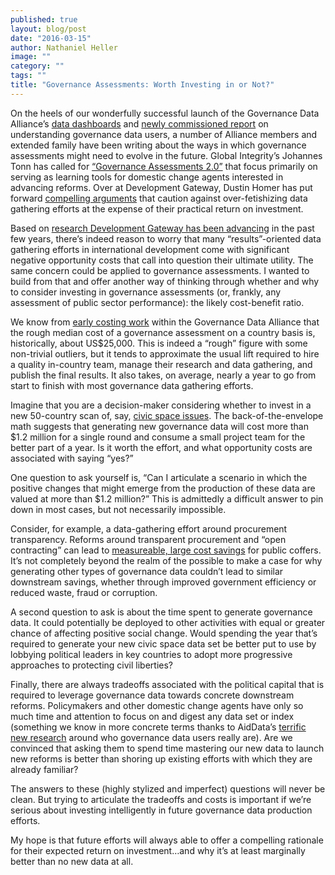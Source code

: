 ```yaml
---
published: true
layout: blog/post
date: "2016-03-15"
author: Nathaniel Heller
image: ""
category: ""
tags: ""
title: "Governance Assessments: Worth Investing in or Not?"
---
```


On the heels of our wonderfully successful launch of the Governance Data Alliance’s [data dashboards](http://www.governancedata.org/compare) and [newly commissioned report](http://aiddata.org/governance-data-report) on understanding governance data users, a number of Alliance members and extended family have been writing about the ways in which governance assessments might need to evolve in the future. Global Integrity’s Johannes Tonn has called for [“Governance Assessments 2.0”](https://www.globalintegrity.org/2016/03/toward-governance-assessments-2-0/) that focus primarily on serving as learning tools for domestic change agents interested in advancing reforms. Over at Development Gateway, Dustin Homer has put forward [compelling arguments](http://www.developmentgateway.org/2016/03/03/results-indicators-costs-benefits/) that caution against over-fetishizing data gathering efforts at the expense of their practical return on investment.

Based on [research Development Gateway has been advancing](http://www.developmentgateway.org/expertise/results/) in the past few years, there’s indeed reason to worry that many “results”-oriented data gathering efforts in international development come with significant negative opportunity costs that call into question their ultimate utility. The same concern could be applied to governance assessments. I wanted to build from that and offer another way of thinking through whether and why to consider investing in governance assessments (or, frankly, any assessment of public sector performance): the likely cost-benefit ratio. 

We know from [early costing work](http://dataalliance.globalintegrity.org/#rank) within the Governance Data Alliance that the rough median cost of a governance assessment on a country basis is, historically, about US$25,000. This is indeed a “rough” figure with some non-trivial outliers, but it tends to approximate the usual lift required to hire a quality in-country team, manage their research and data gathering, and publish the final results. It also takes, on average, nearly a year to go from start to finish with most governance data gathering efforts.

Imagine that you are a decision-maker considering whether to invest in a new 50-country scan of, say, [civic space issues](http://www.icnl.org/csi/). The back-of-the-envelope math suggests that generating new governance data will cost more than $1.2 million for a single round and consume a small project team for the better part of a year. Is it worth the effort, and what opportunity costs are associated with saying “yes?”

One question to ask yourself is, “Can I articulate a scenario in which the positive changes that might emerge from the production of these data are valued at more than $1.2 million?” This is admittedly a difficult answer to pin down in most cases, but not necessarily impossible. 

Consider, for example, a data-gathering effort around procurement transparency. Reforms around transparent procurement and “open contracting” can lead to [measureable, large cost savings](http://www.open-contracting.org/2015/12/17/open_contracting_awakens/) for public coffers. It’s not completely beyond the realm of the possible to make a case for why generating other types of governance data couldn’t lead to similar downstream savings, whether through improved government efficiency or reduced waste, fraud or corruption.

A second question to ask is about the time spent to generate governance data. It could potentially be deployed to other activities with equal or greater chance of affecting positive social change. Would spending the year that’s required to generate your new civic space data set be better put to use by lobbying political leaders in key countries to adopt more progressive approaches to protecting civil liberties? 

Finally, there are always tradeoffs associated with the political capital that is required to leverage governance data towards concrete downstream reforms. Policymakers and other domestic change agents have only so much time and attention to focus on and digest any data set or index (something we know in more concrete terms thanks to AidData’s [terrific new research](http://aiddata.org/governance-data-report) around who governance data users really are). Are we convinced that asking them to spend time mastering our new data to launch new reforms is better than shoring up existing efforts with which they are already familiar?

The answers to these (highly stylized and imperfect) questions will never be clean. But trying to articulate the tradeoffs and costs is important if we’re serious about investing intelligently in future governance data production efforts. 

My hope is that future efforts will always able to offer a compelling rationale for their expected return on investment…and why it’s at least marginally better than no new data at all.

